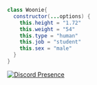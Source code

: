 ```java
class Woonie{
  constructor(...options) {
    this.height = "1.72"
    this.weight = "54"
    this.type = "human"
    this.job = "student"
    this.sex = "male"
  }
}
```


[![Discord Presence](https://lanyard-profile-readme.vercel.app/api/903378472527872030?theme=light&bg=1c1c1c&animated=false&hideDiscrim=false&borderRadius=30px)](https://discord.com/users/903378472527872030)

